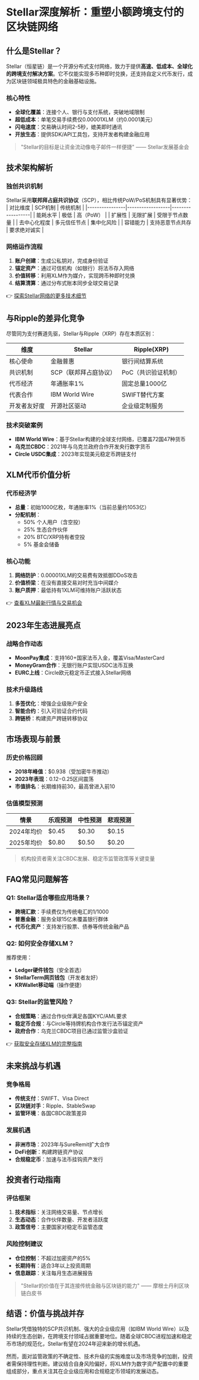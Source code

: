 # Stellar深度解析：重塑小额跨境支付的区块链网络

## 什么是Stellar？

Stellar（恒星链）是一个开源分布式支付网络，致力于提供**高速、低成本、全球化的跨境支付解决方案**。它不仅能实现多币种即时兑换，还支持自定义代币发行，成为区块链领域极具特色的金融基础设施。

### 核心特性
- **全球化覆盖**：连接个人、银行与支付系统，突破地域限制
- **超低成本**：单笔交易手续费仅0.00001XLM（约0.0001美元）
- **闪电速度**：交易确认时间2-5秒，媲美即时通讯
- **开放生态**：提供SDK/API工具包，支持开发者构建金融应用

> "Stellar的目标是让资金流动像电子邮件一样便捷" —— Stellar发展基金会

## 技术架构解析

### 独创共识机制
Stellar采用**联邦拜占庭共识协议**（SCP），相比传统PoW/PoS机制具有显著优势：
| 对比维度       | SCP机制          | 传统机制         |
|----------------|------------------|------------------|
| 能耗水平       | 极低             | 高（PoW）        |
| 扩展性         | 无限扩展         | 受限于节点数量   |
| 去中心化程度   | 多元信任节点     | 集中化风险       |
| 容错能力       | 支持恶意节点共存 | 要求绝对诚实     |

### 网络运作流程
1. **账户创建**：生成公私钥对，完成身份验证
2. **锚定资产**：通过可信机构（如银行）将法币存入网络
3. **价值转移**：利用XLM作为媒介，实现跨币种即时兑换
4. **结算清算**：通过分布式账本同步全球交易记录

👉 [探索Stellar网络的更多技术细节](https://bit.ly/okx_welcome)

## 与Ripple的差异化竞争

尽管同为支付赛道先驱，Stellar与Ripple（XRP）存在本质区别：

| 维度          | Stellar               | Ripple(XRP)           |
|---------------|------------------------|------------------------|
| 核心使命      | 金融普惠               | 银行间结算系统         |
| 共识机制      | SCP（联邦拜占庭协议）  | PoC（共识验证机制）    |
| 代币经济      | 年通胀率1%             | 固定总量1000亿         |
| 代表合作      | IBM World Wire         | SWIFT替代方案          |
| 开发者友好度  | 开源社区驱动           | 企业级定制服务         |

### 技术突破案例
- **IBM World Wire**：基于Stellar构建的全球支付网络，已覆盖72国47种货币
- **乌克兰CBDC**：2021年与乌克兰政府合作开发央行数字货币
- **Circle USDC集成**：2023年实现美元稳定币跨链支付

## XLM代币价值分析

### 代币经济学
- **总量**：初始1000亿枚，年通胀率1%（当前总量约1053亿）
- **分配机制**：
  - 50% 个人用户（含空投）
  - 25% 生态合作伙伴
  - 20% BTC/XRP持有者空投
  - 5% 基金会储备

### 核心功能
1. **网络防护**：0.00001XLM的交易费有效抵御DDoS攻击
2. **价值桥梁**：在没有直接交易对时充当中间媒介
3. **账户质押**：最低持有1XLM可维持账户活跃状态

👉 [查看XLM最新行情与交易机会](https://bit.ly/okx_welcome)

## 2023年生态进展亮点

### 战略合作动态
- **MoonPay集成**：支持160+国家法币入金，覆盖Visa/MasterCard
- **MoneyGram合作**：无银行账户实现USDC法币互换
- **EURC上线**：Circle欧元稳定币正式接入Stellar网络

### 技术升级路线
1. **多签优化**：增强企业级账户安全
2. **智能合约**：引入可验证合约代码
3. **跨链桥**：构建资产跨链转移协议

## 市场表现与前景

### 历史价格回顾
- **2018年峰值**：$0.938（受加密牛市推动）
- **2023年表现**：$0.12-$0.25区间震荡
- **市值排名**：长期维持前30，最高曾进入前10

### 估值模型预测
| 情景          | 乐观预测 | 中性预测 | 悲观预测 |
|---------------|----------|----------|----------|
| 2024年均价    | $0.45    | $0.30    | $0.15    |
| 2025年均价    | $0.80    | $0.50    | $0.20    |

> 机构投资者需关注CBDC发展、稳定币监管政策等关键变量

## FAQ常见问题解答

### Q1: Stellar适合哪些应用场景？
- **跨境汇款**：手续费仅为传统电汇的1/1000
- **普惠金融**：服务全球15亿未覆盖银行群体
- **代币化资产**：支持发行股票、债券等传统金融产品

### Q2: 如何安全存储XLM？
推荐使用：
- **Ledger硬件钱包**（安全首选）
- **StellarTerm网页钱包**（开发者友好）
- **KRWallet移动端**（操作便捷）

### Q3: Stellar的监管风险？
- **合规策略**：通过合作伙伴满足各国KYC/AML要求
- **稳定币合规**：与Circle等持牌机构合作发行法币锚定资产
- **政府合作**：乌克兰CBDC项目已通过监管沙盒验证

👉 [获取安全存储XLM的完整指南](https://bit.ly/okx_welcome)

## 未来挑战与机遇

### 竞争格局
- **传统支付**：SWIFT、Visa Direct
- **区块链对手**：Ripple、StableSwap
- **监管环境**：各国CBDC政策差异

### 发展机遇
- **非洲市场**：2023年与SureRemit扩大合作
- **DeFi创新**：构建跨链资产协议
- **合规稳定币**：加速与法币挂钩资产发行

## 投资者行动指南

### 评估框架
1. **技术指标**：关注网络交易量、节点增长
2. **生态动态**：合作伙伴数量、开发者活跃度
3. **政策信号**：主要国家对稳定币监管态度

### 风险控制建议
- **仓位控制**：不超过加密资产的5%
- **长期持有**：适合3年以上投资周期
- **信息跟踪**：关注每月生态进展报告

> "Stellar的价值在于其连接传统金融与区块链的能力" —— 摩根士丹利区块链白皮书

## 结语：价值与挑战并存

Stellar凭借独特的SCP共识机制、强大的企业级应用（如IBM World Wire）以及持续的生态创新，在跨境支付领域占据重要地位。随着全球CBDC进程加速和稳定币市场的规范化，Stellar有望在2024年迎来新的增长机遇。

然而，面对监管政策的不确定性、技术升级的实施难度以及市场竞争的加剧，投资者需保持理性判断。建议结合自身风险偏好，将XLM作为数字资产配置中的重要组成部分，重点关注其在企业级应用和合规稳定币领域的发展动态。
